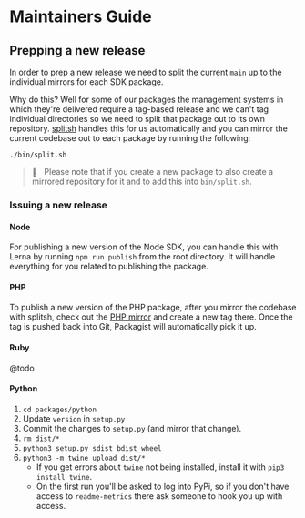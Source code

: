 # Maintainers Guide
## Prepping a new release
In order to prep a new release we need to split the current `main` up to the individual mirrors for each SDK package.

Why do this? Well for some of our packages the management systems in which they're delivered require a tag-based release and we can't tag individual directories so we need to split that package out to its own repository. [splitsh](https://github.com/splitsh/lite) handles this for us automatically and you can mirror the current codebase out to each package by running the following:

```
./bin/split.sh
```

> 🚧 &nbsp; Please note that if you create a new package to also create a mirrored repository for it and to add this into `bin/split.sh`.

### Issuing a new release
#### Node
For publishing a new version of the Node SDK, you can handle this with Lerna by running `npm run publish` from the root directory. It will handle everything for you related to publishing the package.

#### PHP
To publish a new version of the PHP package, after you mirror the codebase with splitsh, check out the [PHP mirror](https://github.com/readmeio/metrics-sdks-php) and create a new tag there. Once the tag is pushed back into Git, Packagist will automatically pick it up.

#### Ruby
@todo

#### Python
1. `cd packages/python`
2. Update `version` in `setup.py`
3. Commit the changes to `setup.py` (and mirror that change).
4. `rm dist/*`
5. `python3 setup.py sdist bdist_wheel`
6. `python3 -m twine upload dist/*`
    * If you get errors about `twine` not being installed, install it with `pip3 install twine`.
    * On the first run you'll be asked to log into PyPi, so if you don't have access to `readme-metrics` there ask someone to hook you up with access.

